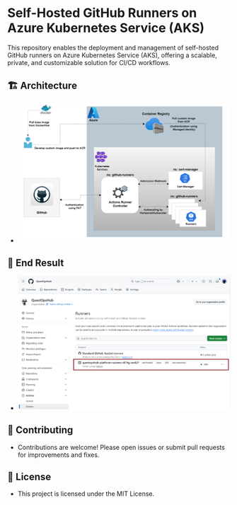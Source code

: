 # Self-Hosted GitHub Runners on Azure Kubernetes Service (AKS)

This repository enables the deployment and management of self-hosted GitHub runners on Azure Kubernetes Service (AKS), offering a scalable, private, and customizable solution for CI/CD workflows.

## 🏗 Architecture

- <img src="images/Architecture.png" alt="Architecture" width="600">


## 🎯 End Result

- <img src="images/End-Result.png" alt="Architecture" width="600">

## 🤝 Contributing

- Contributions are welcome! Please open issues or submit pull requests for improvements and fixes.

## 📄 License

- This project is licensed under the MIT License.